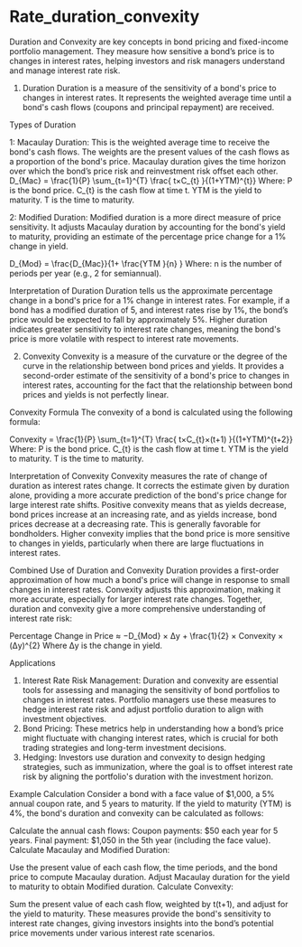 # Rate_duration_convexity

Duration and Convexity are key concepts in bond pricing and fixed-income portfolio management. They measure how sensitive a bond’s price is to changes in interest rates, helping investors and risk managers understand and manage interest rate risk.

1. Duration
Duration is a measure of the sensitivity of a bond's price to changes in interest rates. It represents the weighted average time until a bond's cash flows (coupons and principal repayment) are received.

Types of Duration

1: Macaulay Duration:
This is the weighted average time to receive the bond's cash flows. The weights are the present values of the cash flows as a proportion of the bond's price. Macaulay duration gives the time horizon over which the bond’s price risk and reinvestment risk offset each other.
D_{Mac} = \frac{1}{P} \sum_{t=1}^{T} \frac{ t×C_{t} }{(1+YTM)^{t}}
Where:
P is the bond price.
C_{t} is the cash flow at time t.
YTM is the yield to maturity.
T is the time to maturity.

2: Modified Duration: 
Modified duration is a more direct measure of price sensitivity. It adjusts Macaulay duration by accounting for the bond's yield to maturity, providing an estimate of the percentage price change for a 1% change in yield.

D_{Mod} = \frac{D_{Mac}}{1+ \frac{YTM }{n} }
Where:
n is the number of periods per year (e.g., 2 for semiannual).

Interpretation of Duration
Duration tells us the approximate percentage change in a bond's price for a 1% change in interest rates. For example, if a bond has a modified duration of 5, and interest rates rise by 1%, the bond’s price would be expected to fall by approximately 5%.
Higher duration indicates greater sensitivity to interest rate changes, meaning the bond's price is more volatile with respect to interest rate movements.

2. Convexity
Convexity is a measure of the curvature or the degree of the curve in the relationship between bond prices and yields. It provides a second-order estimate of the sensitivity of a bond's price to changes in interest rates, accounting for the fact that the relationship between bond prices and yields is not perfectly linear.

Convexity Formula
The convexity of a bond is calculated using the following formula:

Convexity = \frac{1}{P} \sum_{t=1}^{T} \frac{ t×C_{t}×(t+1) }{(1+YTM)^{t+2}} 
Where:
P is the bond price.
C_{t} is the cash flow at time t.
YTM is the yield to maturity.
T is the time to maturity.

Interpretation of Convexity
Convexity measures the rate of change of duration as interest rates change. It corrects the estimate given by duration alone, providing a more accurate prediction of the bond's price change for large interest rate shifts.
Positive convexity means that as yields decrease, bond prices increase at an increasing rate, and as yields increase, bond prices decrease at a decreasing rate. This is generally favorable for bondholders.
Higher convexity implies that the bond price is more sensitive to changes in yields, particularly when there are large fluctuations in interest rates.

Combined Use of Duration and Convexity
Duration provides a first-order approximation of how much a bond's price will change in response to small changes in interest rates. Convexity adjusts this approximation, making it more accurate, especially for larger interest rate changes. Together, duration and convexity give a more comprehensive understanding of interest rate risk:

Percentage Change in Price ≈ −D_{Mod} × Δy + \frac{1}{2} × Convexity × (Δy)^{2}
Where Δy is the change in yield.

Applications
1) Interest Rate Risk Management: Duration and convexity are essential tools for assessing and managing the sensitivity of bond portfolios to changes in interest rates. Portfolio managers use these measures to hedge interest rate risk and adjust portfolio duration to align with investment objectives.
2) Bond Pricing: These metrics help in understanding how a bond’s price might fluctuate with changing interest rates, which is crucial for both trading strategies and long-term investment decisions.
3) Hedging: Investors use duration and convexity to design hedging strategies, such as immunization, where the goal is to offset interest rate risk by aligning the portfolio's duration with the investment horizon.

Example Calculation
Consider a bond with a face value of $1,000, a 5% annual coupon rate, and 5 years to maturity. If the yield to maturity (YTM) is 4%, the bond's duration and convexity can be calculated as follows:

Calculate the annual cash flows:
Coupon payments: $50 each year for 5 years.
Final payment: $1,050 in the 5th year (including the face value).
Calculate Macaulay and Modified Duration:

Use the present value of each cash flow, the time periods, and the bond price to compute Macaulay duration.
Adjust Macaulay duration for the yield to maturity to obtain Modified duration.
Calculate Convexity:

Sum the present value of each cash flow, weighted by t(t+1), and adjust for the yield to maturity.
These measures provide the bond's sensitivity to interest rate changes, giving investors insights into the bond’s potential price movements under various interest rate scenarios.
